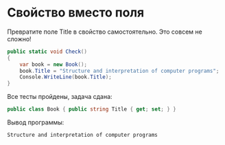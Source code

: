 # Свойство вместо поля

Превратите поле Title в свойство самостоятельно. Это совсем не сложно!

```cs
public static void Check()
{
    var book = new Book();
    book.Title = "Structure and interpretation of computer programs";
    Console.WriteLine(book.Title);
}
```

Все тесты пройдены, задача сдана:
```cs
public class Book { public string Title { get; set; } }
```

Вывод программы:
```cs
Structure and interpretation of computer programs
```
